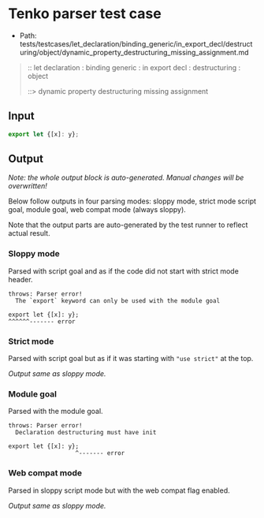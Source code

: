 # Tenko parser test case

- Path: tests/testcases/let_declaration/binding_generic/in_export_decl/destructuring/object/dynamic_property_destructuring_missing_assignment.md

> :: let declaration : binding generic : in export decl : destructuring : object
>
> ::> dynamic property destructuring missing assignment

## Input

`````js
export let {[x]: y};
`````

## Output

_Note: the whole output block is auto-generated. Manual changes will be overwritten!_

Below follow outputs in four parsing modes: sloppy mode, strict mode script goal, module goal, web compat mode (always sloppy).

Note that the output parts are auto-generated by the test runner to reflect actual result.

### Sloppy mode

Parsed with script goal and as if the code did not start with strict mode header.

`````
throws: Parser error!
  The `export` keyword can only be used with the module goal

export let {[x]: y};
^^^^^^------- error
`````

### Strict mode

Parsed with script goal but as if it was starting with `"use strict"` at the top.

_Output same as sloppy mode._

### Module goal

Parsed with the module goal.

`````
throws: Parser error!
  Declaration destructuring must have init

export let {[x]: y};
                   ^------- error
`````


### Web compat mode

Parsed in sloppy script mode but with the web compat flag enabled.

_Output same as sloppy mode._

